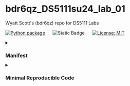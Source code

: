 # bdr6qz_DS5111su24_lab_01
Wyatt Scott's (bdr6qz) repo for DS5111 Labs

[![Python package](https://github.com/WD-Scott/bdr6qz_DS5111su24_lab_01/actions/workflows/validations.yml/badge.svg)](https://github.com/WD-Scott/bdr6qz_DS5111su24_lab_01/actions/workflows/validations.yml) &nbsp; &nbsp; &nbsp;![Static Badge](https://img.shields.io/badge/bdr6qz%3A-work_in_progress-blue?style=flat&logo=data%3Aimage%2Fpng%3Bbase64%2CiVBORw0KGgoAAAANSUhEUgAAAC0AAAAiCAMAAAD8kqB9AAAClFBMVEUAAAD%2F%2F%2F%2FBYzTCysr2WxvyQRLnSibjUy3VZSLbQyvSjHHIjEX5%2F%2F%2F5%2B%2FvIz9D8%2F%2F%2F4WhryWRz3QBHxUR7ySh%2FxbBjsTiHwbxnnTCXVQiz96eTg4N%2Fd3dzL0tH0XDPFzc32SRv0UB%2F3WRr4XRn1SR32VBv1Uhz0TB71URz0QBDySh3%2FYAP4ZxT1YxnwXRz0ZxnvTh7vVR7yPhDxQhfrTB%2FcVCLfRSzUUCfdPCbLciPQOjLu8fHc5OXn5eT85uHj4uHY19bKt6%2F3WBv2Uhv0WS%2F1TSDyWjT0Sx33XBr3Vhv0Vxz3XRr3Xhr1Uhv0Ux30SRv0Whv3Yhn2Xhr0UhzzPg%2F2RBb0Tx7zPg%2FzPg7zUR33YxjyTh%2F7XgL6WQDxTh%2FwVB%2F3Pw%2FzPA3wTh7zYRv1aBntTCDxXhzrTx%2FwSh7oYCDxaxjuTiDmSyHsWR7rPxnoQiXnchrmehr%2B9%2FTs7%2FD%2B7unW2djQ19jm2dbHxcLKuLD3v6%2FJrKL1SRvvelv25ePBxML7aRfg7%2FbS5ezY7PDA1t32VBv2UBz0SR70QxT0QxT0QxT2VRv1VRz3Yhn1Sx34VRvyTB%2F1Sh71Rhj2Uhz2TBj3YRn3Yxn1RBb5ZBfxTB%2F2ZBn7Zgz4Zhj4QhPuWB30ZBrySR3yXhzvSyDvWRv3PxDvTR%2F0WRzyYhvyPQ32aRryahrvViDuYhnxQRPzbRrsRh%2FYXSPuchnrcxjRp5vqbEr5v6%2F0cU3wWDD849vQqqD3pI32n4b2moDfhmznlmTocVD0XjX5Vhrl5ubKtKvirZ%2FPpprTpZbWnI%2F8q3z2lnv4lHn5pXXwn27fhGrfgmjlkF%2F5klzmclPjcFD1bUn0Z0Ptd0H3bDb0VCr0WyT4WRn7YRf4PQvBMCeZAAAAs3RSTlMA%2FQj72VQnHBIPBgX%2B%2Fv78%2BKqajGI0LyolBv7%2B%2Fv79%2FPX09PTu287Cv7%2B1oqCTi394c1pONCIYFRINCv7%2B%2Fv7%2B%2Fv79%2Ffv39fHw7evp4uHS0M%2FMysXFwbq4s7Cwq6SimpGQgX59eHJoYFlRUElHRD8sGRX%2B%2Fv7%2B%2Fv7%2B%2Fv7%2B%2Fv38%2FPv6%2Bvn57u3p4%2BLd19bV0tLNzcrIwsC5trSnp6eioJ%2Bem5uVlZWRkIiDbmlcS0tEOTQjHZlkpy4AAAI7SURBVDjLYqAPyBHU0Y6NjZlvCuZxLp%2BtrR2jI5iOS7nWjX2nT1xQ5ARzuKdc3Xf%2BzDV%2Fdlyq2dt3NvHbqUhAzJ50vKWxzi0Pt1sSttRLM25bAWYbbXd0YDwVgcflEirH%2BHi2dpoBmVyhe%2BWtd7isBTLxGM4MNDyRQZKBdXtlKf%2FJCLzBwua%2BGWh4BzsDE8RoY%2FyhuGQLsz3%2F5USg0Y4yjHvCufCrZlPYLMuztYt9%2Bjk%2BXjs5Y0JRJAQ0nHFbiNthaaDRQD4RhlfdPsvHKyXHSjj%2BhfYz2xbVVtsw7tbkIqxaAmg4b3kFwmjChh%2BSgRhNGIi57iyTKS45YIRDHiAONMMvyjvw70Iz2hzOMs3kQDX8qI3UARRXc2duQJLXW4MsN%2FdS864QJiQBUb1cZHnTeQvFETwTxSNXkFxdoCdoguZ2wwDdjXDOguvqcKMLkwOEOTG8mh%2FpoysOM7xGBMrapM8SnIM1aDL8PGat4waxJFPZIe7V9fZNlcQRklYiagKB%2BqLcEJ74yqlKqklmeGLGyjjSU3laimiB%2BCrAoryVwkTMgYGHUzHIUjMDr1sNPso3BeLZcKpjMmfisEwTzErRiQpUVurXmNgm0Dtjjn7WsuRCDqAMWvj1%2BAWxsHgcdPJUnRwnst6CwVIsQ1ij28vpoAALS5Ca6mIU1aujVaINklp9s%2FMtkEQ52fKCneMN4tzDDNGcsmiCsIZzGoYLcxXVhNW1mNCFLZb6q2MrILO1%2BmZKYPMorlBlIBcAACpxj1lvNSqgAAAAAElFTkSuQmCC&labelColor=%23232D4B&color=%23E57200) &nbsp; &nbsp; &nbsp;[![License: MIT](https://img.shields.io/badge/License-MIT-yellow.svg)](https://opensource.org/licenses/MIT)

<details>
<summary><h1 style="font-size: 16px;">Manifest</h1></summary>

### makefile

### README.md

### License

### pytest.ini

<details>
<summary><h3 style="font-size: 14px;">tokenizer.py</h3></summary>

This Python module file contains the functions and objects available in the dropdown menus below.

<details>
<summary><strong>Click here to see the functions in tokenizer.py</strong></summary>

- `clean_text(text)`:

  Remove punctuation from the input string and convert it to lowercase.

- `tokenize(text)`:

  Split the input string into a list of words.

- `count_words(text)`:

  Count the frequency of each word in the input string.

- `run_bash(command)`:

  Run a bash command and return its output.

- `read_file(file_path)`:

  Read the contents of a file.
</details>

<details>
<summary><strong>Click here to see the objects in tokenizer.py</strong></summary>

- text

  Testing sentence from The Raven.

- text_dict

  Dictionary of `text` testing sentence to compare with `count_words` output.

- text_list

  List of `text` testing sentence to compare with `tokenize` output.

</details>
</details>

<details>
<summary><h3 style="font-size: 14px;">Tests.py</h3></summary>
    
This directory contains Python module files for testing the functions in `tokenizer.py`.

#### - `test_count_words.py`

<details>
<summary><strong>Click here to see the functions in test_count_words.py</strong></summary>

- `test_count_words()`:

  Test `count_words`.

- `test_fail_count_words()`:

  Purposefully fail when testing `count_words`.

- `test_bash_count_words()`:

  Test `count_words` using bash.

- `test_count_words_skipper()`:

  Test function to show pytest mark and skipping.

- `test_all_count_words()`:

  Test `count_words` on all the English texts.

- `test_corbeau_count_words()`:

  Tests `count_words` against snippet from Le Corbeau
</details>

#### - `test_tokenizer.py`

<details>
<summary><strong>Click here to see the functions in test_tokenizer.py</strong></summary>

- `test_tokenize()`:

  Test `tokenize`.

- `test_fail_tokenize()`:

  Purposefully fail when testing `tokenize`.

- `test_bash_tokenize()`:

  Test `tokenize` using bash.

- `test_tokenize_skipper()`:

  Test function to show pytest mark and skipping.

- `test_all_tokenize()`:

  Test `tokenize` on all the English texts.

- `test_corbeau_tokenize()`:

  Tests `tokenize` against snippet from Le Corbeau
</details>

#### - `test_clean_text.py`

<details>
<summary><strong>Click here to see the functions in test_clean_text.py</strong></summary>

- `test_clean_text()`:

  Test `clean_text`.

- `test_fail_clean_text()`:

  Purposefully fail when testing `clean_text`.

- `test_bash_clean_text()`:

  Test `clean_text` using bash.

- `test_clean_text_skipper()`:

  Test function to show pytest mark and skipping.

- `test_all_clean_text()`:

  Test `clean_text` on all the English texts.

- `test_corbeau_clean_text()`:

  Tests `clean_text` against snippet from Le Corbeau.
</details>

#### - `test_complicated.py`

<details>
<summary><strong>Click here to see the functions in test_complicated.py</strong></summary>

- `test_get_texts()`:

  Tests the `make get_texts` job from the makefile.
  
- `test_tokenizer_count_raven()`:

  Tests the main functions from tokenizer.py together.

</details>
</details>
</details>

<details>
<summary><h1 style="font-size: 16px;">Minimal Reproducible Code</h1></summary>

### Getting Started:

To get started, clone this repo and in the Command Line run:

```
make setup
```

This will create a virtual environment with Python 3 and install the required packages stored in `requirements.txt`.

### Downloading Books

To download the books, in the Command Line you can run:

```
make get_texts
```

This will create a new directory, `books`, within which it will download the specified books by Edgar Allan Poe.

### Checking various characteristics of the books

The makefile includes several jobs that allow you to check difference characteristics of the now-downloaded books. To see how many words are in "The Raven," for example, you can run:

```
make raven_word_count
```
